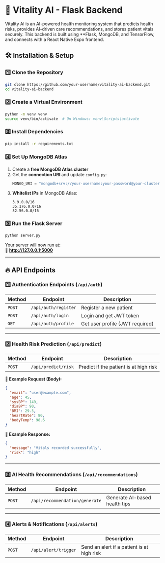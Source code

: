 # 🏥 Vitality AI - Flask Backend

Vitality AI is an AI-powered health monitoring system that predicts health risks, provides AI-driven care recommendations, and stores patient vitals securely. This backend is built using **Flask, MongoDB, and TensorFlow, and connects with a React Native Expo frontend.

## 🛠️ Installation & Setup

### 1️⃣ **Clone the Repository**
```sh
git clone https://github.com/your-username/vitality-ai-backend.git
cd vitality-ai-backend
```

### 2️⃣ **Create a Virtual Environment**
```sh
python -m venv venv
source venv/bin/activate  # On Windows: venv\Scripts\activate
```

### 3️⃣ **Install Dependencies**
```sh
pip install -r requirements.txt
```

### 4️⃣ **Set Up MongoDB Atlas**
1. Create a **free MongoDB Atlas cluster**
2. Get the **connection URI** and update `config.py`:
   ```python
   MONGO_URI = "mongodb+srv://your-username:your-password@your-cluster.mongodb.net/main-db?retryWrites=true&w=majority"
   ```
3. **Whitelist IPs** in MongoDB Atlas:
   ```
   3.9.0.0/16
   35.176.0.0/16
   52.56.0.0/16
   ```

### 5️⃣ **Run the Flask Server**
```sh
python server.py
```
Your server will now run at:  
🔗 **http://127.0.0.1:5000**

---

## 🔥 API Endpoints

### **1️⃣ Authentication Endpoints** (`/api/auth`)
| Method | Endpoint | Description |
|--------|----------|-------------|
| `POST` | `/api/auth/register` | Register a new patient |
| `POST` | `/api/auth/login` | Login and get JWT token |
| `GET` | `/api/auth/profile` | Get user profile (JWT required) |

---

### **2️⃣ Health Risk Prediction** (`/api/predict`)
| Method | Endpoint | Description |
|--------|----------|-------------|
| `POST` | `/api/predict/risk` | Predict if the patient is at high risk |

**🔹 Example Request (Body):**
```json
{
  "email": "user@example.com",
  "age": 45,
  "sysBP": 140,
  "diaBP": 90,
  "BMI": 29.5,
  "heartRate": 80,
  "bodyTemp": 98.6
}
```

**🔹 Example Response:**
```json
{
  "message": "Vitals recorded successfully",
  "risk": "high"
}
```

---

### **3️⃣ AI Health Recommendations** (`/api/recommendations`)
| Method | Endpoint | Description |
|--------|----------|-------------|
| `POST` | `/api/recommendation/generate` | Generate AI-based health tips |

---

### **4️⃣ Alerts & Notifications** (`/api/alerts`)
| Method | Endpoint | Description |
|--------|----------|-------------|
| `POST` | `/api/alert/trigger` | Send an alert if a patient is at high risk |


